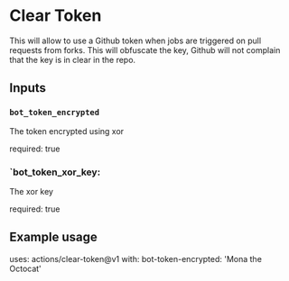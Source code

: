 


# Clear Token

This will allow to use a Github token when jobs are triggered on pull requests from forks. 
This will obfuscate the key, Github will not complain that the key is in clear in the repo.

## Inputs

### `bot_token_encrypted`

The token encrypted using xor

required: true

### `bot_token_xor_key:

The xor key

required: true

## Example usage

uses: actions/clear-token@v1
with:
  bot-token-encrypted: 'Mona the Octocat'
